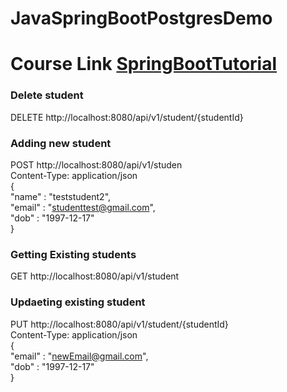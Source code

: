 # JavaSpringBootPostgresDemo

# Course Link [SpringBootTutorial](https://www.youtube.com/watch?v=9SGDpanrc8U)  

### Delete student   
DELETE http://localhost:8080/api/v1/student/{studentId}  


### Adding new student

POST http://localhost:8080/api/v1/studen  
Content-Type: application/json  
{  
 "name" : "teststudent2",  
 "email" : "studenttest@gmail.com",  
 "dob" : "1997-12-17"  
}    
  
### Getting Existing students  
GET http://localhost:8080/api/v1/student  
  
  
### Updaeting existing student  
PUT http://localhost:8080/api/v1/student/{studentId}  
Content-Type: application/json  
{  
 "email" : "newEmail@gmail.com",  
 "dob" : "1997-12-17"  
}  
